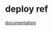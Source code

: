# deploy ref
[documentation](https://medium.com/better-programming/why-you-should-add-environment-variables-to-netlify-sites-bae57012cc74)